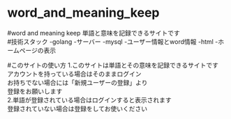 # word_and_meaning_keep
#word and meaning keep
単語と意味を記録できるサイトです<br>
#技術スタック
-golang
 -サーバー
-mysql
 -ユーザー情報とword情報
-html
 -ホームページの表示

#このサイトの使い方
1.このサイトは単語とその意味を記録できるサイトです<br>
アカウントを持っている場合はそのままログイン<br>
お持ちでない場合には「新規ユーザーの登録」より<br>
登録をお願いします<br>
2.単語が登録されている場合はログインすると表示されます<br>
登録されていない場合は登録をしてお使いください<br>

